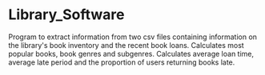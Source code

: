 # Library_Software


Program to extract information from two csv files containing information on the library's book inventory and the recent book loans.
Calculates most popular books, book genres and subgenres.
Calculates average loan time, average late period and the proportion of users returning books late.
